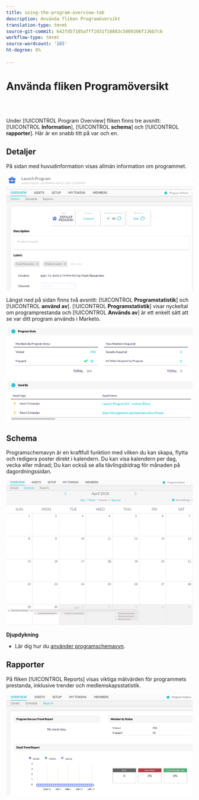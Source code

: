 ```yaml
---
title: using-the-program-overview-tab
description: Använda fliken Programöversikt
translation-type: tm+mt
source-git-commit: 642fd57105afff1031f18883c5809206f136b7c6
workflow-type: tm+mt
source-wordcount: '165'
ht-degree: 0%

---
```



# Använda fliken Programöversikt

<br> 

Under [!UICONTROL Program Overview] fliken finns tre avsnitt: [!UICONTROL **Information**], [!UICONTROL **schema**] och [!UICONTROL **rapporter**]. Här är en snabb titt på var och en.

## Detaljer

På sidan med huvudinformation visas allmän information om programmet.

![Bild ett](/help/sky/assets/programs/using-the-program-overview-tab/using-the-program-overview-tab-1.png)

Längst ned på sidan finns två avsnitt: [!UICONTROL **Programstatistik**] och [!UICONTROL **använd av**]. [!UICONTROL **Programstatistik**] visar nyckeltal om programprestanda och [!UICONTROL **Används av**] är ett enkelt sätt att se var ditt program används i Marketo.

![Bild två](/help/sky/assets/programs/using-the-program-overview-tab/using-the-program-overview-tab-2.png)

## Schema

Programschemavyn är en kraftfull funktion med vilken du kan skapa, flytta och redigera poster direkt i kalendern. Du kan visa kalendern per dag, vecka eller månad; Du kan också se alla tävlingsbidrag för månaden på dagordningssidan.

![Bild tre](/help/sky/assets/programs/using-the-program-overview-tab/using-the-program-overview-tab-3.png)

**Djupdykning**

* Lär dig hur du [använder programschemavyn](/help/sky/navigating-program-schedule-view.md).

## Rapporter

På fliken [!UICONTROL Reports] visas viktiga mätvärden för programmets prestanda, inklusive trender och medlemskapsstatistik.

![Bild fyra](/help/sky/assets/programs/using-the-program-overview-tab/using-the-program-overview-tab-4.png)
